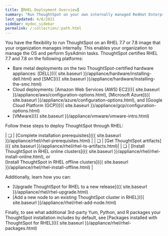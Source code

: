 ```yaml
---
title: [RHEL Deployment Overview]
summary: "Run ThoughtSpot on your own internally managed RedHat Enterprise Linux (RHEL) 7.7 or 7.8 image."
last_updated: 4/8/2021
sidebar: mydoc_sidebar
permalink: /:collection/:path.html
---
```

You have the flexibility to run ThoughtSpot on an RHEL 7.7 or 7.8 image that your organization manages internally. This enables your organization to manage the OS and perform SysAdmin tasks. ThoughtSpot certifies RHEL 7.7 and 7.8 on the following platforms:

- Bare metal deployments on the two ThoughtSpot-certified hardware appliances: [DELL]({{ site.baseurl }}/appliance/hardware/installing-dell.html) and [SMC]({{ site.baseurl }}/appliance/hardware/installing-the-smc.html)
- Cloud deployments: [Amazon Web Services (AWS) EC2]({{ site.baseurl }}/appliance/aws/configuration-options.html), [Microsoft Azure]({{ site.baseurl }}/appliance/azure/configuration-options.html), and [Google Cloud Platform (GCP)]({{ site.baseurl }}/appliance/gcp/configuration-options.html)
- [VMware]({{ site.baseurl }}/appliance/vmware/vmware-intro.html)

Follow these steps to deploy ThoughtSpot through RHEL:

| &#10063; | [Complete installation prerequisites]({{ site.baseurl }}/appliance/rhel/rhel-prerequisites.html) |
| &#10063; | [Get ThoughtSpot artifacts]({{ site.baseurl }}/appliance/rhel/rhel-ts-artifacts.html)|
| &#10063; | [Install ThoughtSpot in RHEL online clusters]({{ site.baseurl }}/appliance/rhel/rhel-install-online.html), or<br/>[Install ThoughtSpot in RHEL offline clusters]({{ site.baseurl }}/appliance/rhel/rhel-install-offline.html) |

Additionally, learn how you can:
- [Upgrade ThoughtSpot for RHEL to a new release]({{ site.baseurl }}/appliance/rhel/rhel-upgrade.html)
- [Add a new node to an existing ThoughtSpot cluster in RHEL]({{ site.baseurl }}/appliance/rhel/rhel-add-node.html)

Finally, to see what additional 3rd-party Yum, Python, and R packages your ThoughtSpot installation includes by default, see [Packages installed with ThoughtSpot for RHEL]({{ site.baseurl }}/appliance/rhel/rhel-packages.html)
